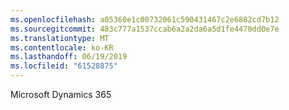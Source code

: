 ```yaml
---
ms.openlocfilehash: a05360e1c00732061c590431467c2e6882cd7b12
ms.sourcegitcommit: 483c777a1537ccab6a2a2da6a5d1fe4470dd0e7e
ms.translationtype: MT
ms.contentlocale: ko-KR
ms.lasthandoff: 06/19/2019
ms.locfileid: "61528875"
---
```

Microsoft Dynamics 365